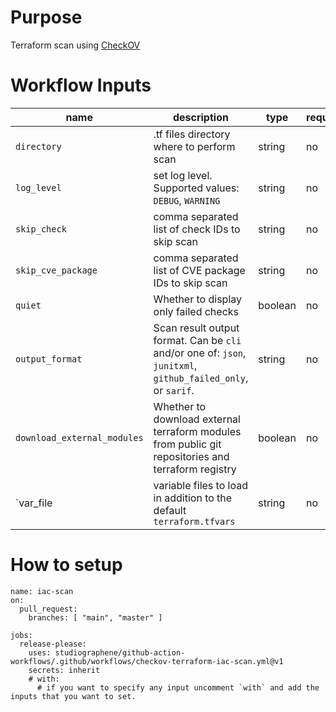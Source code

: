 # Purpose

Terraform scan using [CheckOV](https://github.com/marketplace/actions/checkov-github-action)

# Workflow Inputs

|name|description|type|required| default|
|---|--|--|--|--|
|`directory`| .tf files directory where to perform scan|string| no| `.`|
| `log_level` | set log level. Supported values: `DEBUG`, `WARNING` | string | no | `DEBUG`  |
| `skip_check` | comma separated list of check IDs to skip scan | string | no |   |
| `skip_cve_package` | comma separated list of CVE package IDs to skip scan | string | no  |   |
| `quiet` | Whether to display only failed checks | boolean | no | `true`  |
| `output_format` | Scan result output format. Can be `cli` and/or one of: `json`, `junitxml`, `github_failed_only`, or `sarif`.|string | no | `cli,sarif`  |
| `download_external_modules` | Whether to download external terraform modules from public git repositories and terraform registry | boolean |no | `true`  |
| `var_file | variable files to load in addition to the default `terraform.tfvars` | string | no |   |

# How to setup

```
name: iac-scan
on:
  pull_request:
    branches: [ "main", "master" ]

jobs:
  release-please:
    uses: studiographene/github-action-workflows/.github/workflows/checkov-terraform-iac-scan.yml@v1
    secrets: inherit
    # with:
      # if you want to specify any input uncomment `with` and add the inputs that you want to set.
```
